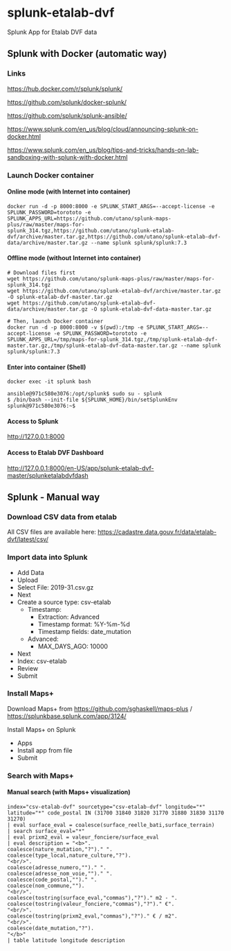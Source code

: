 # splunk-etalab-dvf

Splunk App for Etalab DVF data

## Splunk with Docker (automatic way)
### Links
https://hub.docker.com/r/splunk/splunk/

https://github.com/splunk/docker-splunk/

https://github.com/splunk/splunk-ansible/

https://www.splunk.com/en_us/blog/cloud/announcing-splunk-on-docker.html

https://www.splunk.com/en_us/blog/tips-and-tricks/hands-on-lab-sandboxing-with-splunk-with-docker.html

### Launch Docker container
#### Online mode (with Internet into container)
```
docker run -d -p 8000:8000 -e SPLUNK_START_ARGS=--accept-license -e SPLUNK_PASSWORD=torototo -e SPLUNK_APPS_URL=https://github.com/utano/splunk-maps-plus/raw/master/maps-for-splunk_314.tgz,https://github.com/utano/splunk-etalab-dvf/archive/master.tar.gz,https://github.com/utano/splunk-etalab-dvf-data/archive/master.tar.gz --name splunk splunk/splunk:7.3
```

#### Offline mode (without Internet into container)
```
# Download files first
wget https://github.com/utano/splunk-maps-plus/raw/master/maps-for-splunk_314.tgz
wget https://github.com/utano/splunk-etalab-dvf/archive/master.tar.gz -O splunk-etalab-dvf-master.tar.gz
wget https://github.com/utano/splunk-etalab-dvf-data/archive/master.tar.gz -O splunk-etalab-dvf-data-master.tar.gz

# Then, launch Docker container
docker run -d -p 8000:8000 -v $(pwd):/tmp -e SPLUNK_START_ARGS=--accept-license -e SPLUNK_PASSWORD=torototo -e SPLUNK_APPS_URL=/tmp/maps-for-splunk_314.tgz,/tmp/splunk-etalab-dvf-master.tar.gz,/tmp/splunk-etalab-dvf-data-master.tar.gz --name splunk splunk/splunk:7.3
```

#### Enter into container (Shell)
```
docker exec -it splunk bash

ansible@971c580e3076:/opt/splunk$ sudo su - splunk
$ /bin/bash --init-file ${SPLUNK_HOME}/bin/setSplunkEnv
splunk@971c580e3076:~$ 
```

#### Access to Splunk

http://127.0.0.1:8000

#### Access to Etalab DVF Dashboard

http://127.0.0.1:8000/en-US/app/splunk-etalab-dvf-master/splunketalabdvfdash


## Splunk - Manual way

### Download CSV data from etalab

All CSV files are available here: https://cadastre.data.gouv.fr/data/etalab-dvf/latest/csv/

### Import data into Splunk

* Add Data
* Upload
* Select File: 2019-31.csv.gz
* Next
* Create a source type: csv-etalab
	* Timestamp:
		* Extraction: Advanced
		* Timestamp format: %Y-%m-%d
		* Timestamp fields: date_mutation
	* Advanced:
		* MAX_DAYS_AGO: 10000	
* Next
* Index: csv-etalab
* Review
* Submit


### Install Maps+

Download Maps+ from https://github.com/sghaskell/maps-plus / https://splunkbase.splunk.com/app/3124/

Install Maps+ on Splunk
* Apps
* Install app from file
* Submit


### Search with Maps+

#### Manual search (with Maps+ visualization)
```
index="csv-etalab-dvf" sourcetype="csv-etalab-dvf" longitude="*" latitude="*" code_postal IN (31700 31840 31820 31770 31880 31830 31170 31270)
| eval surface_eval = coalesce(surface_reelle_bati,surface_terrain) 
| search surface_eval="*"
| eval prixm2_eval = valeur_fonciere/surface_eval
| eval description = "<b>".
coalesce(nature_mutation,"?")." ".
coalesce(type_local,nature_culture,"?").
"<br/>".
coalesce(adresse_numero,"")." ".
coalesce(adresse_nom_voie,"")." ".
coalesce(code_postal,"")." ".
coalesce(nom_commune,"").
"<br/>".
coalesce(tostring(surface_eval,"commas"),"?")." m2 - ".
coalesce(tostring(valeur_fonciere,"commas"),"?")." €".
"<br/>".
coalesce(tostring(prixm2_eval,"commas"),"?")." € / m2".
"<br/>".
coalesce(date_mutation,"?").
"</b>"
| table latitude longitude description
```
